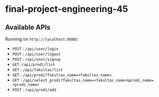# final-project-engineering-45

## Available APIs

Running on `http://localhost:8080/`

- `POST` : `/api/user/login`
- `POST` : `/api/user/logout`
- `POST` : `/api/user/signup`
- `GET` :`/api/prodi/list`
- `GET` : `/api/fakultas/list`
- `GET` : `/api/prodi?fakultas_name=<fakultas_name>`
- `GET` : `/api/select_prodi?fakultas_name=<fakultas_name>&prodi_name=<prodi_name>`
- `POST` : `/api/prodi/add`
